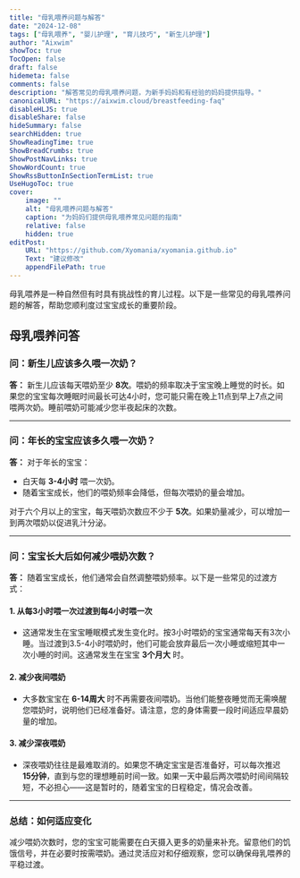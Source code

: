 ```yaml
---
title: "母乳喂养问题与解答"
date: "2024-12-08"
tags: ["母乳喂养", "婴儿护理", "育儿技巧", "新生儿护理"]
author: "Aixwim"
showToc: true
TocOpen: false
draft: false
hidemeta: false
comments: false
description: "解答常见的母乳喂养问题，为新手妈妈和有经验的妈妈提供指导。"
canonicalURL: "https://aixwim.cloud/breastfeeding-faq"
disableHLJS: true
disableShare: false
hideSummary: false
searchHidden: true
ShowReadingTime: true
ShowBreadCrumbs: true
ShowPostNavLinks: true
ShowWordCount: true
ShowRssButtonInSectionTermList: true
UseHugoToc: true
cover:
    image: ""
    alt: "母乳喂养问题与解答"
    caption: "为妈妈们提供母乳喂养常见问题的指南"
    relative: false
    hidden: true
editPost:
    URL: "https://github.com/Xyomania/xyomania.github.io"
    Text: "建议修改"
    appendFilePath: true
---
```


母乳喂养是一种自然但有时具有挑战性的育儿过程。以下是一些常见的母乳喂养问题的解答，帮助您顺利度过宝宝成长的重要阶段。

<!--more-->

## 母乳喂养问答

### 问：新生儿应该多久喂一次奶？

**答：** 新生儿应该每天喂奶至少 **8次**。喂奶的频率取决于宝宝晚上睡觉的时长。如果您的宝宝每次睡眠时间最长可达4小时，您可能只需在晚上11点到早上7点之间喂两次奶。睡前喂奶可能减少您半夜起床的次数。

---

### 问：年长的宝宝应该多久喂一次奶？

**答：** 对于年长的宝宝：  
- 白天每 **3-4小时** 喂一次奶。  
- 随着宝宝成长，他们的喂奶频率会降低，但每次喂奶的量会增加。

对于六个月以上的宝宝，每天喂奶次数应不少于 **5次**。如果奶量减少，可以增加一到两次喂奶以促进乳汁分泌。

---

### 问：宝宝长大后如何减少喂奶次数？

**答：** 随着宝宝成长，他们通常会自然调整喂奶频率。以下是一些常见的过渡方式：

#### 1. **从每3小时喂一次过渡到每4小时喂一次**  
- 这通常发生在宝宝睡眠模式发生变化时。按3小时喂奶的宝宝通常每天有3次小睡。当过渡到3.5-4小时喂奶时，他们可能会放弃最后一次小睡或缩短其中一次小睡的时间。这通常发生在宝宝 **3个月大** 时。

#### 2. **减少夜间喂奶**  
- 大多数宝宝在 **6-14周大** 时不再需要夜间喂奶。当他们能整夜睡觉而无需唤醒您喂奶时，说明他们已经准备好。请注意，您的身体需要一段时间适应早晨奶量的增加。

#### 3. **减少深夜喂奶**  
- 深夜喂奶往往是最难取消的。如果您不确定宝宝是否准备好，可以每次推迟 **15分钟**，直到与您的理想睡前时间一致。如果一天中最后两次喂奶时间间隔较短，不必担心——这是暂时的，随着宝宝的日程稳定，情况会改善。

---

### 总结：如何适应变化

减少喂奶次数时，您的宝宝可能需要在白天摄入更多的奶量来补充。留意他们的饥饿信号，并在必要时按需喂奶。通过灵活应对和仔细观察，您可以确保母乳喂养的平稳过渡。
